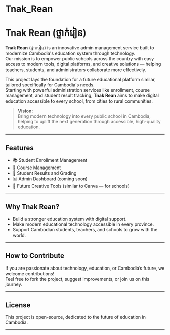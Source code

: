 # Tnak_Rean
# Tnak Rean (ថ្នាក់រៀន)

**Tnak Rean** (ថ្នាក់រៀន) is an innovative admin management service built to modernize Cambodia's education system through technology.  
Our mission is to empower public schools across the country with easy access to modern tools, digital platforms, and creative solutions — helping teachers, students, and administrators collaborate more effectively.

This project lays the foundation for a future educational platform similar, tailored specifically for Cambodia's needs.  
Starting with powerful administration services like enrollment, course management, and student result tracking, **Tnak Rean** aims to make digital education accessible to every school, from cities to rural communities.

> **Vision:**  
> Bring modern technology into every public school in Cambodia, helping to uplift the next generation through accessible, high-quality education.

---

## Features
- 📚 Student Enrollment Management
- 🏫 Course Management
- 📝 Student Results and Grading
- 📊 Admin Dashboard (coming soon)
- 🎨 Future Creative Tools (similar to Canva — for schools)

---

## Why Tnak Rean?
- Build a stronger education system with digital support.
- Make modern educational technology accessible in every province.
- Support Cambodian students, teachers, and schools to grow with the world.

---

## How to Contribute
If you are passionate about technology, education, or Cambodia’s future, we welcome contributions!  
Feel free to fork the project, suggest improvements, or join us on this journey.

---

## License
This project is open-source, dedicated to the future of education in Cambodia.

---

